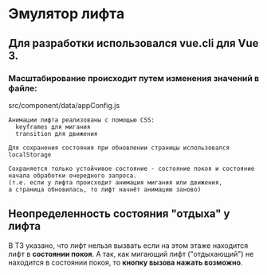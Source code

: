 # Эмулятор лифта

## Для разработки использовался vue.cli для Vue 3. 
### Масштабирование происходит путем изменения значений в файле:

src/component/data/appConfig.js

```
Анимации лифта реализованы с помощью CSS:
  keyframes для мигания
  transition для движения
```

```
Для сохранения состояния при обновлении страницы использовался localStorage

Сохраняется только устойчивое состояние - состояние покоя и состояние 
начала обработки очередного запроса.
(т.е. если у лифта происходит анимация мигания или движения, 
а страница обновилась, то лифт начнёт анимацию заново)
 ```
## Неопределенность состояния "отдыха" у лифта
В ТЗ указано, что лифт нельзя вызвать если на этом этаже находится лифт в **состоянии покоя**.
А так, как мигающий лифт ("отдыхающий") не находится в состоянии покоя, то **кнопку вызова нажать возможно**.
 
